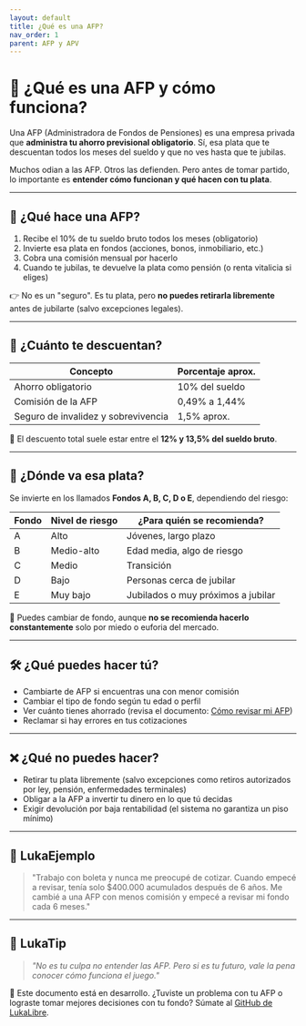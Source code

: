 ```yaml
---
layout: default
title: ¿Qué es una AFP?
nav_order: 1
parent: AFP y APV
---
```


# 🏦 ¿Qué es una AFP y cómo funciona?

Una AFP (Administradora de Fondos de Pensiones) es una empresa privada que **administra tu ahorro previsional obligatorio**.
Sí, esa plata que te descuentan todos los meses del sueldo y que no ves hasta que te jubilas.

Muchos odian a las AFP. Otros las defienden.
Pero antes de tomar partido, lo importante es **entender cómo funcionan y qué hacen con tu plata**.

---

## 🧠 ¿Qué hace una AFP?

1. Recibe el 10% de tu sueldo bruto todos los meses (obligatorio)
2. Invierte esa plata en fondos (acciones, bonos, inmobiliario, etc.)
3. Cobra una comisión mensual por hacerlo
4. Cuando te jubilas, te devuelve la plata como pensión (o renta vitalicia si eliges)

👉 No es un "seguro". Es tu plata, pero **no puedes retirarla libremente** antes de jubilarte (salvo excepciones legales).

---

## 🧾 ¿Cuánto te descuentan?

| Concepto                | Porcentaje aprox. |
|--------------------------|-------------------|
| Ahorro obligatorio       | 10% del sueldo    |
| Comisión de la AFP       | 0,49% a 1,44%     |
| Seguro de invalidez y sobrevivencia | 1,5% aprox. |

🧠 El descuento total suele estar entre el **12% y 13,5% del sueldo bruto**.

---

## 💸 ¿Dónde va esa plata?

Se invierte en los llamados **Fondos A, B, C, D o E**, dependiendo del riesgo:

| Fondo | Nivel de riesgo | ¿Para quién se recomienda?                  |
|-------|------------------|---------------------------------------------|
| A     | Alto             | Jóvenes, largo plazo                        |
| B     | Medio-alto       | Edad media, algo de riesgo                  |
| C     | Medio            | Transición                                  |
| D     | Bajo             | Personas cerca de jubilar                   |
| E     | Muy bajo         | Jubilados o muy próximos a jubilar          |

📌 Puedes cambiar de fondo, aunque **no se recomienda hacerlo constantemente** solo por miedo o euforia del mercado.

---

## 🛠️ ¿Qué puedes hacer tú?

- Cambiarte de AFP si encuentras una con menor comisión
- Cambiar el tipo de fondo según tu edad o perfil
- Ver cuánto tienes ahorrado (revisa el documento: [Cómo revisar mi AFP](como-revisar-mi-afp.md))
- Reclamar si hay errores en tus cotizaciones

---

## ❌ ¿Qué no puedes hacer?

- Retirar tu plata libremente (salvo excepciones como retiros autorizados por ley, pensión, enfermedades terminales)
- Obligar a la AFP a invertir tu dinero en lo que tú decidas
- Exigir devolución por baja rentabilidad (el sistema no garantiza un piso mínimo)

---

## 💬 LukaEjemplo

> "Trabajo con boleta y nunca me preocupé de cotizar. Cuando empecé a revisar, tenía solo $400.000 acumulados después de 6 años.
> Me cambié a una AFP con menos comisión y empecé a revisar mi fondo cada 6 meses."

---

## 🧠 LukaTip

> *"No es tu culpa no entender las AFP. Pero si es tu futuro, vale la pena conocer cómo funciona el juego."*

📌 Este documento está en desarrollo.
¿Tuviste un problema con tu AFP o lograste tomar mejores decisiones con tu fondo? Súmate al [GitHub de LukaLibre](https://github.com/raestrada/lukalibre).
